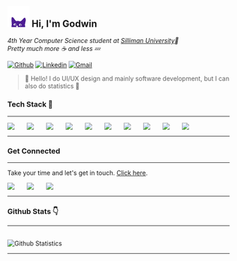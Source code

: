 <h2><img src="assets/images/curious_cat_1.png" width="50"> Hi, I'm Godwin </h1>
<em>4th Year Computer Science student at <a href="su.edu.ph/">Silliman University</a>💢 </em>
<br>
<em>Pretty much more ☕ and less 💤 </em>

[![Github](https://img.shields.io/badge/-Github-000?style=flat&logo=Github&logoColor=white)](https://github.com/onimur)
[![Linkedin](https://img.shields.io/badge/-LinkedIn-blue?style=flat&logo=Linkedin&logoColor=white)](https://www.linkedin.com/in/murillo-comino-6124ab49/)
[![Gmail](https://img.shields.io/badge/-Gmail-c14438?style=flat&logo=Gmail&logoColor=white)](mailto:rualgodwin@gmail.com)

>👋 Hello! I do UI/UX design and mainly software development, but I can also do statistics 💯

<h3> Tech Stack 💪 </h3>
<hr>
<div style="display:flex; gap:1em;">
  <img align="left" width="30px" src="https://cdn.jsdelivr.net/gh/devicons/devicon/icons/react/react-original.svg" />
  <img align="left" width="30px" src="https://cdn.jsdelivr.net/gh/devicons/devicon/icons/laravel/laravel-plain.svg"/>
  <img align="left" width="30px" src="https://cdn.jsdelivr.net/gh/devicons/devicon/icons/nodejs/nodejs-original.svg"/>
  <img align="left" width="30px" src="https://cdn.jsdelivr.net/gh/devicons/devicon/icons/django/django-plain.svg"/>
  <img align="left" width="30px" src="https://cdn.jsdelivr.net/gh/devicons/devicon/icons/sass/sass-original.svg"/>
  <img align="left" width="30px" src="https://cdn.jsdelivr.net/gh/devicons/devicon/icons/docker/docker-original.svg"/>
  <img align="left" width="30px" src="https://cdn.jsdelivr.net/gh/devicons/devicon/icons/fastapi/fastapi-original.svg"/>
  <img align="left" width="30px" src="https://cdn.jsdelivr.net/gh/devicons/devicon/icons/figma/figma-original.svg"/>
  <img align="left" width="30px" src="https://cdn.jsdelivr.net/gh/devicons/devicon/icons/tensorflow/tensorflow-original.svg"/>
  <img align="left" width="30px" src="https://cdn.jsdelivr.net/gh/devicons/devicon/icons/opencv/opencv-original.svg"/>
</div>
<hr>
<h3> Get Connected </h3>
<hr>

Take your time and let's get in touch. [Click here](https://github.com/OnePewStrike).

<div style="display:flex; gap:1em;">
  <a href="https://www.linkedin.com/in/godwin-duliente/"><img align="left" width="30px" src="https://cdn.jsdelivr.net/gh/devicons/devicon/icons/linkedin/linkedin-original.svg" /></a>
  <a href="https://github.com/OnePewStrike"><img align="left" width="30px" src="https://cdn.jsdelivr.net/gh/devicons/devicon/icons/github/github-original.svg" /></a>
  <a href="#"><img align="left" width="30px" src="https://cdn.jsdelivr.net/gh/devicons/devicon/icons/facebook/facebook-original.svg" /></a>
</div>

<hr>

<h3> Github Stats 👇 </h3>
<hr>
<br/>
<img width="70%" src="https://github-readme-stats.vercel.app/api?username=OnePewStrike&theme=midnight-purple&show_icons=true" alt="Github Statistics">
<br/>
<hr>



<!-- <p align="center" style="font-style:italic;">Hii</p> -->


<!-- ### Languages

<div style="display:flex; gap:1em;">
  <img align="left" width="30px" src="https://cdn.jsdelivr.net/gh/devicons/devicon/icons/html5/html5-original.svg" >        
  <img align="left" width="30px" src="https://cdn.jsdelivr.net/gh/devicons/devicon/icons/css3/css3-original.svg"/>
  <img align="left" width="30px" src="https://cdn.jsdelivr.net/gh/devicons/devicon/icons/javascript/javascript-original.svg"/>
  <img align="left" width="30px" src="https://cdn.jsdelivr.net/gh/devicons/devicon/icons/php/php-original.svg"/>
  <img align="left" width="30px" src="https://cdn.jsdelivr.net/gh/devicons/devicon/icons/mysql/mysql-original.svg"/>
  <img align="left" width="30px" src="https://cdn.jsdelivr.net/gh/devicons/devicon/icons/python/python-original.svg"/>
  <img align="left" width="30px" src="https://cdn.jsdelivr.net/gh/devicons/devicon/icons/c/c-original.svg"/>
  <img align="left" width="30px" src="https://cdn.jsdelivr.net/gh/devicons/devicon/icons/cplusplus/cplusplus-original.svg"/>
  <img align="left" width="30px" src="https://cdn.jsdelivr.net/gh/devicons/devicon/icons/typescript/typescript-original.svg"/>
</div> --> 
